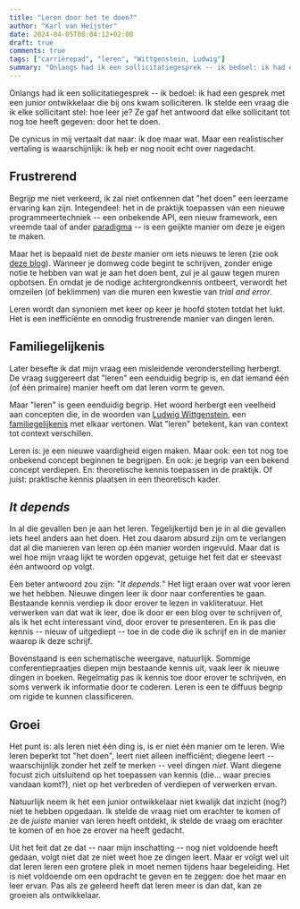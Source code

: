 ```yaml
---
title: "Leren door het te doen?"
author: "Karl van Heijster"
date: 2024-04-05T08:04:12+02:00
draft: true
comments: true
tags: ["carrièrepad", "leren", "Wittgenstein, Ludwig"]
summary: "Onlangs had ik een sollicitatiegesprek -- ik bedoel: ik had een gesprek met een junior ontwikkelaar die bij ons kwam solliciteren. Ik stelde een vraag die ik elke sollicitant stel: hoe leer je? Ze gaf het antwoord dat elke sollicitant tot nog toe heeft gegeven: door het te doen. De cynicus in mij vertaalt dat naar: ik doe maar wat. Maar een realistischer vertaling is waarschijnlijk: ik heb er nog nooit echt over nagedacht."
---
```


Onlangs had ik een sollicitatiegesprek -- ik bedoel: ik had een gesprek met een junior ontwikkelaar die bij ons kwam solliciteren. Ik stelde een vraag die ik elke sollicitant stel: hoe leer je? Ze gaf het antwoord dat elke sollicitant tot nog toe heeft gegeven: door het te doen.


De cynicus in mij vertaalt dat naar: ik doe maar wat. Maar een realistischer vertaling is waarschijnlijk: ik heb er nog nooit echt over nagedacht.


## Frustrerend


Begrijp me niet verkeerd, ik zal niet ontkennen dat "het doen" een leerzame ervaring kan zijn. Integendeel: het in de praktijk toepassen van een nieuwe programmeertechniek -- een onbekende API, een nieuw framework, een vreemde taal of ander [paradigma](/tags/paradigmas/ "Blogs met de tag 'paradigma's'") -- is een geijkte manier om deze je eigen te maken.


Maar het is bepaald niet de *beste* manier om iets nieuws te leren (zie ook [deze blog](/blog/22/01/hoe-leer-je-eigenlijk-programmeren/ "'Hoe leer je eigenlijk programmeren?'")). Wanneer je domweg code begint te schrijven, zonder enige notie te hebben van wat je aan het doen bent, zul je al gauw tegen muren opbotsen. En omdat je de nodige achtergrondkennis ontbeert, verwordt het omzeilen (of beklimmen) van die muren een kwestie van *trial and error*. 


Leren wordt dan synoniem met keer op keer je hoofd stoten totdat het lukt. Het is een inefficiënte en onnodig frustrerende manier van dingen leren.


## Familiegelijkenis


Later besefte ik dat mijn vraag een misleidende veronderstelling herbergt. De vraag suggereert dat "leren" een eenduidig begrip is, en dat iemand één (of één primaire) manier heeft om dat leren vorm te geven.


Maar "leren" is geen eenduidig begrip. Het woord herbergt een veelheid aan concepten die, in de woorden van [Ludwig Wittgenstein](https://plato.stanford.edu/entries/wittgenstein/ "'Ludwig Wittgenstein', Stanford Encyclopedia op Philosophy"), een [familiegelijkenis](https://en.wikipedia.org/wiki/Family_resemblance "'Family resemblance', Wikipedia") met elkaar vertonen. Wat "leren" betekent, kan van context tot context verschillen.


Leren is: je een nieuwe vaardigheid eigen maken. Maar ook: een tot nog toe onbekend concept beginnen te begrijpen. En ook: je begrip van een bekend concept verdiepen. En: theoretische kennis toepassen in de praktijk. Of juist: praktische kennis plaatsen in een theoretisch kader.


## *It depends*


In al die gevallen ben je aan het leren. Tegelijkertijd ben je in al die gevallen iets heel anders aan het doen. Het zou daarom absurd zijn om te verlangen dat al die manieren van leren op één manier worden ingevuld. Maar dat is wel hoe mijn vraag lijkt te worden opgevat, getuige het feit dat er steevast één antwoord op volgt.


Een beter antwoord zou zijn: "*It depends.*" Het ligt eraan over wat voor leren we het hebben. Nieuwe dingen leer ik door naar conferenties te gaan. Bestaande kennis verdiep ik door erover te lezen in vakliteratuur. Het verwerken van dat wat ik leer, doe ik door er een blog over te schrijven of, als ik het echt interessant vind, door erover te presenteren. En ik pas die kennis -- nieuw of uitgediept -- toe in de code die ik schrijf en in de manier waarop ik deze schrijf.


Bovenstaand is een schematische weergave, natuurlijk. Sommige conferentiepraatjes diepen mijn bestaande kennis uit, vaak leer ik nieuwe dingen in boeken. Regelmatig pas ik kennis toe door erover te schrijven, en soms verwerk ik informatie door te coderen. Leren is een te diffuus begrip om rigide te kunnen classificeren.


## Groei


Het punt is: als leren niet één ding is, is er niet één manier om te leren. Wie leren beperkt tot "het doen", leert niet alleen inefficiënt; diegene leert -- waarschijnlijk zonder het zelf te merken -- veel dingen *niet*. Want diegene focust zich uitsluitend op het toepassen van kennis (die... waar precies vandaan komt?), niet op het verbreden of verdiepen of verwerken ervan.


Natuurlijk neem ik het een junior ontwikkelaar niet kwalijk dat inzicht (nog?) niet te hebben opgedaan. Ik stelde de vraag niet om erachter te komen of ze de *juiste* manier van leren heeft ontdekt, ik stelde de vraag om erachter te komen of en hoe ze erover na heeft gedacht. 


Uit het feit dat ze dat -- naar mijn inschatting -- nog niet voldoende heeft gedaan, volgt niet dat ze niet weet hoe ze dingen leert. Maar er volgt wel uit dat leren leren een grotere plek in moet nemen tijdens haar begeleiding. Het is niet voldoende om een opdracht te geven en te zeggen: doe het maar en leer ervan. Pas als ze geleerd heeft dat leren meer is dan dat, kan ze groeien als ontwikkelaar.
